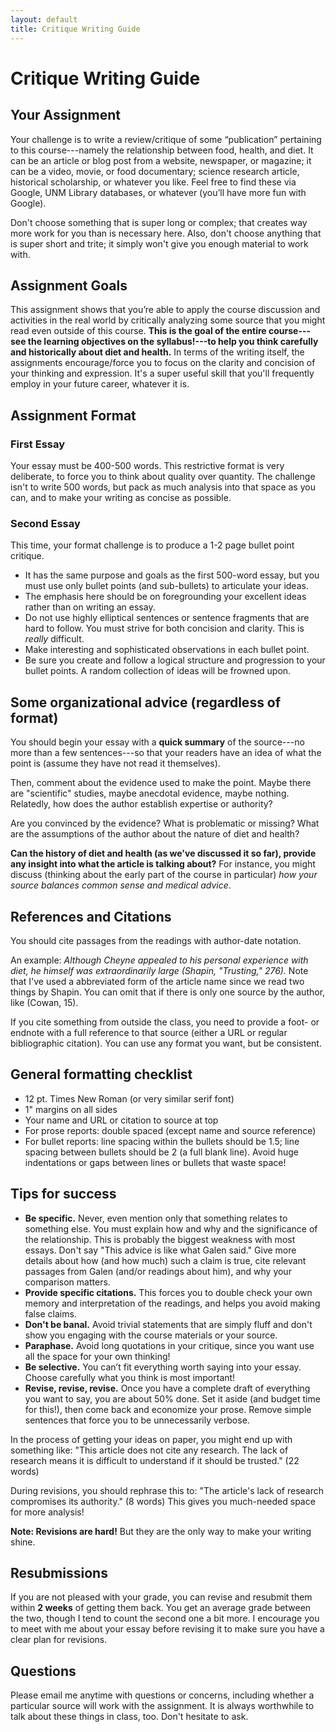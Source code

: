 ```yaml
---
layout: default
title: Critique Writing Guide 
---
```


# Critique Writing Guide

## Your Assignment
Your challenge is to write a review/critique of some “publication” pertaining to this course---namely the relationship between food, health, and diet. It can be an article or blog post from a website, newspaper, or magazine; it can be a video, movie, or food documentary; science research article, historical scholarship, or whatever you like. Feel free to find these via Google, UNM Library databases, or whatever (you’ll have more fun with Google).

Don't choose something that is super long or complex; that creates way more work for you than is necessary here. Also, don't choose anything that is super short and trite; it simply won't give you enough material to work with.


## Assignment Goals
This assignment shows that you’re able to apply the course discussion and activities in the real world by critically analyzing some source that you might read even outside of this course. **This is the goal of the entire course---see the learning objectives on the syllabus!---to help you think carefully and historically about diet and health.** In terms of the writing itself, the assignments encourage/force you to focus on the clarity and concision of your thinking and expression. It's a super useful skill that you'll frequently employ in your future career, whatever it is.


## Assignment Format

### First Essay
Your essay must be 400-500 words. This restrictive format is very deliberate, to force you to think about quality over quantity. The challenge isn't to write 500 words, but pack as much analysis into that space as you can, and to make your writing as concise as possible.

### Second Essay
This time, your format challenge is to produce a 1-2 page bullet point critique.

- It has the same purpose and goals as the first 500-word essay, but you must use only bullet points (and sub-bullets) to articulate your ideas.
- The emphasis here should be on foregrounding your excellent ideas rather than on writing an essay.
- Do not use highly elliptical sentences or sentence fragments that are hard to follow. You must strive for both concision and clarity. This is _really_ difficult.
- Make interesting and sophisticated observations in each bullet point.
- Be sure you create and follow a logical structure and progression to your bullet points. A random collection of ideas will be frowned upon.



## Some organizational advice (regardless of format)
You should begin your essay with a **quick summary** of the source---no more than a few sentences---so that your readers have an idea of what the point is (assume they have not read it themselves).

Then, comment about the evidence used to make the point. Maybe there are "scientific" studies, maybe anecdotal evidence, maybe nothing. Relatedly, how does the author establish expertise or authority?

Are you convinced by the evidence? What is problematic or missing? What are the assumptions of the author about the nature of diet and health?

**Can the history of diet and health (as we've discussed it so far), provide any insight into what the article is talking about?** For instance, you might discuss (thinking about the early part of the course in particular) _how your source balances common sense and medical advice_.



## References and Citations
You should cite passages from the readings with author-date notation.

An example: _Although Cheyne appealed to his personal experience with diet, he himself was extraordinarily large (Shapin, "Trusting," 276)._ Note that I've used a abbreviated form of the article name since we read two things by Shapin. You can omit that if there is only one source by the author, like (Cowan, 15).

If you cite something from outside the class, you need to provide a foot- or endnote with a full reference to that source (either a URL or regular bibliographic citation). You can use any format you want, but be consistent.


## General formatting checklist

- 12 pt. Times New Roman (or very similar serif font)
- 1" margins on all sides
- Your name and URL or citation to source at top
- For prose reports: double spaced (except name and source reference)
- For bullet reports: line spacing within the bullets should be 1.5; line spacing between bullets should be 2 (a full blank line). Avoid huge indentations or gaps between lines or bullets that waste space!


## Tips for success
 - **Be specific.** Never, even mention only that something relates to something else. You must explain how and why and the significance of the relationship. This is probably the biggest weakness with most essays. Don't say "This advice is like what Galen said." Give more details about how (and how much) such a claim is true, cite relevant passages from Galen (and/or readings about him), and why your comparison matters.
 - **Provide specific citations.** This forces you to double check your own memory and interpretation of the readings, and helps you avoid making false claims.
 - **Don't be banal.** Avoid trivial statements that are simply fluff and don't show you engaging with the course materials or your source.
 - **Paraphase.** Avoid long quotations in your critique, since you want use all the space for your own thinking!
 - **Be selective.** You can’t fit everything worth saying into your essay. Choose carefully what you think is most important!
 - **Revise, revise, revise.** Once you have a complete draft of everything you want to say, you are about 50% done. Set it aside (and budget time for this!), then come back and economize your prose. Remove simple sentences that force you to be unnecessarily verbose.

 In the process of getting your ideas on paper, you might end up with something like: "This article does not cite any research. The lack of research means it is difficult to understand if it should be trusted." (22 words)

 During revisions, you should rephrase this to: "The article's lack of research compromises its authority." (8 words) This gives you much-needed space for more analysis!

**Note: Revisions are hard!** But they are the only way to make your writing shine.


## Resubmissions
If you are not pleased with your grade, you can revise and resubmit them within **2 weeks** of getting them back. You get an average grade between the two, though I tend to count the second one a bit more. I encourage you to meet with me about your essay before revising it to make sure you have a clear plan for revisions.


## Questions
Please email me anytime with questions or concerns, including whether a particular source will work with the assignment. It is always worthwhile to talk about these things in class, too. Don't hesitate to ask.
